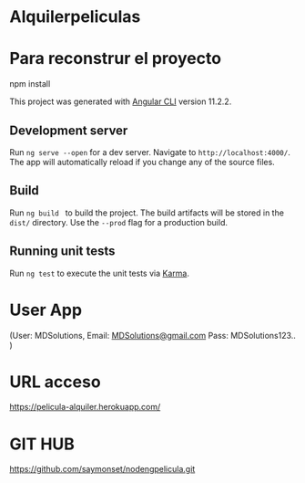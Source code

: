 # Alquilerpeliculas

# Para reconstrur el proyecto

npm install

This project was generated with [Angular CLI](https://github.com/angular/angular-cli) version 11.2.2.

## Development server

Run `ng serve --open` for a dev server. Navigate to `http://localhost:4000/`. The app will automatically reload if you change any of the source files.
 

## Build

Run `ng build ` to build the project. The build artifacts will be stored in the `dist/` directory. Use the `--prod` flag for a production build.

## Running unit tests

Run `ng test` to execute the unit tests via [Karma](https://karma-runner.github.io).


# User App

(User: MDSolutions,
 Email: MDSolutions@gmail.com 
 Pass: MDSolutions123.. )

 # URL acceso
 https://pelicula-alquiler.herokuapp.com/

 # GIT HUB
 https://github.com/saymonset/nodengpelicula.git


 